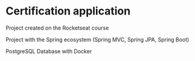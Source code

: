 # Certification application

Project created on the Rocketseat course

Project with the Spring ecosystem (Spring MVC, Spring JPA, Spring Boot) 

PostgreSQL Database with Docker
